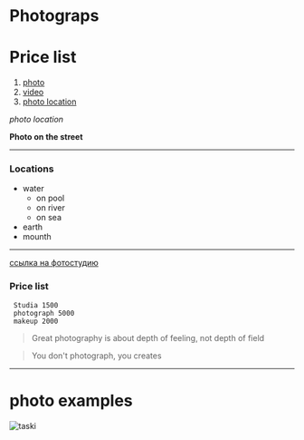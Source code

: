 # Photograps

# Price list

1. [photo](#photograps)
2. [video](#photograps)
3. [photo location](#locations)

*photo location*

**Photo on the street**

---
### Locations
+ water
     * on pool
     * on river
     * on sea
+ earth
+ mounth

---
[ссылка на фотостудию](https://www.studiorent.ru/studios/)

### Price list

```
 Studia 1500
 photograph 5000
 makeup 2000
 ```

 >Great photography is about depth of feeling, not depth of field

 >You don't photograph, you creates

---
# photo examples
![taski](https://klike.net/uploads/posts/2020-08/1597214538_3.jpg)
